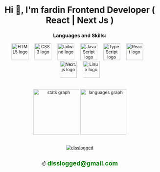 <h1 align="center">Hi 👋, I'm fardin Frontend Developer ( React | Next Js )</h1>
<h3 align="center">Languages and Skills:</h3>
<div align="center">
  <img src="https://cdn.jsdelivr.net/gh/devicons/devicon/icons/html5/html5-original.svg" height="55" alt="HTML5 logo" />
  <img width="12" />
  <img src="https://cdn.jsdelivr.net/gh/devicons/devicon/icons/css3/css3-original.svg" height="55" alt="CSS3 logo" />
  <img width="12" />
  <img src="https://cdn.jsdelivr.net/gh/devicons/devicon/icons/tailwindcss/tailwindcss-original.svg" height="55" alt="tailwind logo" />
  <img width="12" />
  <img src="https://cdn.jsdelivr.net/gh/devicons/devicon/icons/javascript/javascript-original.svg" height="55" alt="JavaScript logo" />
  <img width="12" />
  <img src="https://cdn.jsdelivr.net/gh/devicons/devicon/icons/typescript/typescript-original.svg" height="55" alt="TypeScript logo" />
  <img width="12" />
  <img src="https://cdn.jsdelivr.net/gh/devicons/devicon/icons/react/react-original.svg" height="55" alt="React logo" />
  <img width="12" />
  <img src="https://cdn.jsdelivr.net/gh/devicons/devicon/icons/nextjs/nextjs-original.svg" height="55" alt="Next.js logo" />
  <img width="12" />
  <img src="https://cdn.jsdelivr.net/gh/devicons/devicon/icons/linux/linux-original.svg" height="55" alt="Linux logo" />
</div>
<br/>
<br/>
<div align="center">
  <img src="https://github-readme-stats.vercel.app/api?username=disslogged&hide_title=false&hide_rank=false&show_icons=true&include_all_commits=true&count_private=true&disable_animations=false&theme=dracula&locale=en&hide_border=false" height="150" alt="stats graph"  />
  <img src="https://github-readme-stats.vercel.app/api/top-langs?username=maurodesouza&locale=en&hide_title=false&layout=compact&card_width=320&langs_count=5&theme=dracula&hide_border=false" height="150" alt="languages graph"  />
</div>
<br/>
<p align="center"> <a href="https://github.com/ryo-ma/github-profile-trophy"><img src="https://github-profile-trophy.vercel.app/?username=disslogged" alt="disslogged" /></a> </p>
<br/>
<div align="center">📫 <span style="color:green;font-weight:700;font-size:20px">disslogged@gmail.com</span></span>


